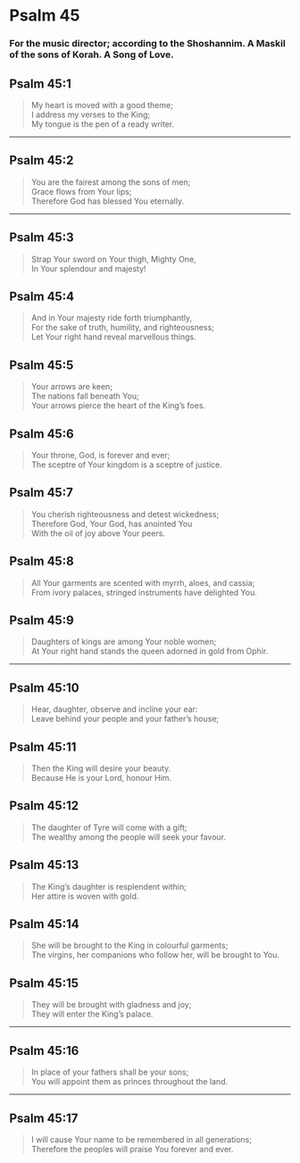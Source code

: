 # Psalm 45

### For the music director; according to the Shoshannim. A Maskil of the sons of Korah. A Song of Love.

## Psalm 45:1

> My heart is moved with a good theme;  
> I address my verses to the King;  
> My tongue is the pen of a ready writer.

---

## Psalm 45:2

> You are the fairest among the sons of men;  
> Grace flows from Your lips;  
> Therefore God has blessed You eternally.

---

## Psalm 45:3

> Strap Your sword on Your thigh, Mighty One,  
> In Your splendour and majesty!

## Psalm 45:4

> And in Your majesty ride forth triumphantly,  
> For the sake of truth, humility, and righteousness;  
> Let Your right hand reveal marvellous things.

## Psalm 45:5

> Your arrows are keen;  
> The nations fall beneath You;  
> Your arrows pierce the heart of the King’s foes.

## Psalm 45:6

> Your throne, God, is forever and ever;  
> The sceptre of Your kingdom is a sceptre of justice.

## Psalm 45:7

> You cherish righteousness and detest wickedness;  
> Therefore God, Your God, has anointed You  
> With the oil of joy above Your peers.

## Psalm 45:8

> All Your garments are scented with myrrh, aloes, and cassia;  
> From ivory palaces, stringed instruments have delighted You.

## Psalm 45:9

> Daughters of kings are among Your noble women;  
> At Your right hand stands the queen adorned in gold from Ophir.

---

## Psalm 45:10

> Hear, daughter, observe and incline your ear:  
> Leave behind your people and your father’s house;

## Psalm 45:11

> Then the King will desire your beauty.  
> Because He is your Lord, honour Him.

## Psalm 45:12

> The daughter of Tyre will come with a gift;  
> The wealthy among the people will seek your favour.

## Psalm 45:13

> The King’s daughter is resplendent within;  
> Her attire is woven with gold.

## Psalm 45:14

> She will be brought to the King in colourful garments;  
> The virgins, her companions who follow her, will be brought to You.

## Psalm 45:15

> They will be brought with gladness and joy;  
> They will enter the King’s palace.

---

## Psalm 45:16

> In place of your fathers shall be your sons;  
> You will appoint them as princes throughout the land.

---

## Psalm 45:17

> I will cause Your name to be remembered in all generations;  
> Therefore the peoples will praise You forever and ever.
